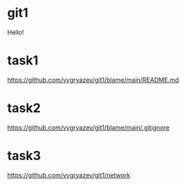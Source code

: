 # git1
Hello!

# task1
https://github.com/vvgryazev/git1/blame/main/README.md

# task2
https://github.com/vvgryazev/git1/blame/main/.gitignore

# task3
https://github.com/vvgryazev/git1/network

